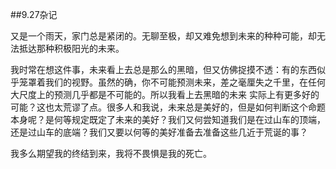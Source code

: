 ##9.27杂记

又是一个雨天，家门总是紧闭的。无聊至极，却又难免想到未来的种种可能，却无法抵达那种积极阳光的未来。

我时常在想这件事，未来看上去总是那么的黑暗，但又仿佛捉摸不透：有的东西似乎笼罩着我们的视野。虽然的确，你不可能预测未来，差之毫厘失之千里，在任何大尺度上的预测几乎都是不可能的。所以我看上去黑暗的未来
实际上有更多好的可能？这也太荒谬了点。很多人和我说，未来总是美好的，但是如何判断这个命题本身呢？是何等规定既定了未来的美好？我们又何尝知道我们是在过山车的顶端，还是过山车的底端？我们又要以何等的美好准备去准备这些几近于荒诞的事？

我多么期望我的终结到来，我将不畏惧是我的死亡。
